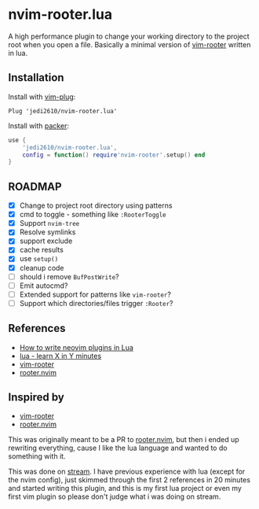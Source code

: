 # nvim-rooter.lua

A high performance plugin to change your working directory to the project root when you open a file.
Basically a minimal version of [vim-rooter](https://github.com/airblade/vim-rooter) written in lua.

## Installation

Install with [vim-plug](https://github.com/junegunn/vim-plug):

```vim
Plug 'jedi2610/nvim-rooter.lua'
```

Install with [packer](https://github.com/wbthomason/packer.nvim):

```lua
use {
    'jedi2610/nvim-rooter.lua',
    config = function() require'nvim-rooter'.setup() end
}
```

## ROADMAP

- [x] Change to project root directory using patterns
- [x] cmd to toggle - something like `:RooterToggle`
- [x] Support `nvim-tree`
- [x] Resolve symlinks
- [x] support exclude
- [x] cache results
- [x] use `setup()`
- [x] cleanup code
- [ ] should i remove `BufPostWrite`?
- [ ] Emit autocmd?
- [ ] Extended support for patterns like `vim-rooter`?
- [ ] Support which directories/files trigger `:Rooter`?

## References

- [How to write neovim plugins in Lua](https://www.2n.pl/blog/how-to-write-neovim-plugins-in-lua)
- [lua - learn X in Y minutes](https://learnxinyminutes.com/docs/lua/)
- [vim-rooter](https://github.com/airblade/vim-rooter)
- [rooter.nvim](https://github.com/ygm2/rooter.nvim)


## Inspired by

- [vim-rooter](https://github.com/airblade/vim-rooter)
- [rooter.nvim](https://github.com/ygm2/rooter.nvim)


This was originally meant to be a PR to [rooter.nvim](https://github.com/ygm2/rooter.nvim), but
then i ended up rewriting everything, cause I like the lua language and wanted to do something
with it.

This was done on [stream](https://youtu.be/9RKkTfv4bNI). I have previous experience with lua (except
for the nvim config), just skimmed through the first 2 references in 20 minutes and started writing
this plugin, and this is my first lua project or even my first vim plugin so please don't judge
what i was doing on stream.
